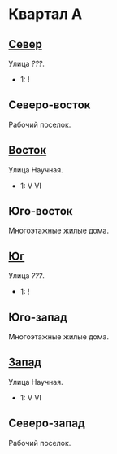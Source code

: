 # Квартал А

## [Север](./540080.md)

Улица *???*.

* 1:    !

## Северо-восток

Рабочий поселок.

## [Восток](./550090.md)

Улица Научная.

* 1:    V   VI

## Юго-восток

Многоэтажные жилые дома.

## [Юг](./540100.md)

Улица *???*.

* 1:    !

## Юго-запад

Многоэтажные жилые дома.

## [Запад](./520090.md)

Улица Научная.

* 1:    V   VI

## Северо-запад

Рабочий поселок.
